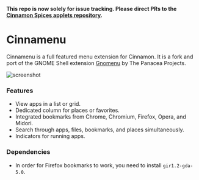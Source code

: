 **This repo is now solely for issue tracking. Please direct PRs to the [Cinnamon Spices applets repository](https://github.com/linuxmint/cinnamon-spices-applets).**

Cinnamenu
========

Cinnamenu is a full featured menu extension for Cinnamon. It is a fork and port of the GNOME Shell extension [Gnomenu](https://github.com/The-Panacea-Projects/gnomenu) by The Panacea Projects.

![screenshot](https://github.com/jaszhix/Cinnamenu/raw/master/screenshot.png)

### Features

 * View apps in a list or grid.
 * Dedicated column for places or favorites.
 * Integrated bookmarks from Chrome, Chromium, Firefox, Opera, and Midori.
 * Search through apps, files, bookmarks, and places simultaneously.
 * Indicators for running apps.

### Dependencies

 * In order for Firefox bookmarks to work, you need to install ```gir1.2-gda-5.0```.
